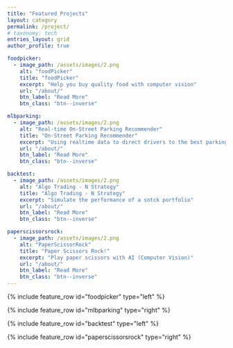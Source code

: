 ```yaml
---
title: "Featured Projects"
layout: category
permalink: /project/
# taxonomy: tech
entries_layout: grid
author_profile: true

foodpicker:
  - image_path: /assets/images/2.png
    alt: "foodPicker"
    title: "foodPicker"
    excerpt: "Help you buy quality food with computer vision"
    url: "/about/"
    btn_label: "Read More"
    btn_class: "btn--inverse"

mlbparking:
  - image_path: /assets/images/2.png
    alt: "Real-time On-Street Parking Recommender"
    title: "On-Street Parking Recommender"
    excerpt: "Using realtime data to direct drivers to the best parking spot"
    url: "/about/"
    btn_label: "Read More"
    btn_class: "btn--inverse"

backtest:
  - image_path: /assets/images/2.png
    alt: "Algo Trading - N Strategy"
    title: "Algo Trading - N Strategy"
    excerpt: "Simulate the performance of a sotck portfolio"
    url: "/about/"
    btn_label: "Read More"
    btn_class: "btn--inverse"

paperscissorsrock:
  - image_path: /assets/images/2.png
    alt: "PaperScissorRock"
    title: "Paper Scissors Rock!"
    excerpt: "Play paper scissors with AI (Computer Vision)"
    url: "/about/"
    btn_label: "Read More"
    btn_class: "btn--inverse"
---
```


{% include feature_row id="foodpicker" type="left" %}

{% include feature_row id="mlbparking" type="right" %}

{% include feature_row id="backtest" type="left" %}

{% include feature_row id="paperscissorsrock" type="right" %}

